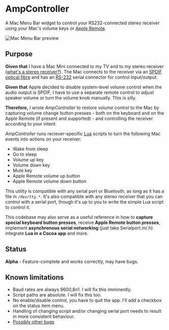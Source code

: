 AmpController
=============

A Mac Menu Bar widget to control your RS232-connected stereo receiver using your Mac's volume keys or [Apple Remote](https://en.wikipedia.org/wiki/Apple_remote).

![Mac Menu Bar preview](../master/Docs/menubar.png?raw=true)

## Purpose
**Given that** I have a Mac Mini connected to my TV and to my stereo receiver ([what's a stereo receiver?](https://en.wikipedia.org/wiki/File:HK_AVR_245.jpg)).
The Mac connects to the receiver via an [SPDIF optical fibre](https://en.wikipedia.org/wiki/SPDIF) and has an [RS-232](https://en.wikipedia.org/wiki/RS-232)
serial connector for control input/output.

**Given that** Apple decided to disable system-level volume control when the audio output is SPDIF, I have to use a separate remote
control to adjust speaker volume or turn the volume knob manually.  This is silly.

**Therefore,** I wrote *AmpController* to restore volume control to the Mac by capturing volume change button presses - both on the
keyboard and on the Apple Remote (if present and supported) - and controlling the receiver according to your intent.

*AmpController* runs reciever-specific [Lua](http://lua.org) scripts to turn the following Mac events into actions on your receiver:

* Wake from sleep
* Go to sleep
* Volume up key
* Volume down key
* Mute key
* Apple Remote volume up button
* Apple Remote volume down button

This utility is compatible with any serial port or Bluetooth, as long as it has a file in `/dev/tty.*`.  It's also compatible with
any stereo receiver that you can control with a serial port, though it's up to you to write the simple Lua script to control it.

This codebase may also serve as a useful reference in how to **capture special keyboard button presses**, receive **Apple Remote button presses**,
implement **asynchronous serial networking** (just take Serialport.m/.h) integrate **Lua in a Cocoa app** and more.

## Status
**Alpha** - Feature-complete and works correctly, may have bugs.

## Known limitations
* Baud rates are always 9600,8n1.  I will fix this imminently.
* Script paths are absolute. I will fix this too.
* No enable/disable control, you have to quit the app. I'll add a checkbox on the status item menu.
* Handling of changing script and/or changing serial port needs to result in more consistent behaviour.
* [Possibly other bugs](../../issues)
